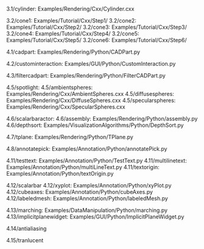3.1/cylinder: Examples/Rendering/Cxx/Cylinder.cxx

3.2/cone1: Examples/Tutorial/Cxx/Step1/
3.2/cone2: Examples/Tutorial/Cxx/Step2/
3.2/cone3: Examples/Tutorial/Cxx/Step3/
3.2/cone4: Examples/Tutorial/Cxx/Step4/
3.2/cone5: Examples/Tutorial/Cxx/Step5/
3.2/cone6: Examples/Tutorial/Cxx/Step6/

4.1/cadpart: Examples/Rendering/Python/CADPart.py

4.2/custominteraction: Examples/GUI/Python/CustomInteraction.py

4.3/filtercadpart: Examples/Rendering/Python/FilterCADPart.py

4.5/spotlight: 
4.5/ambientspheres: Examples/Rendering/Cxx/AmbientSpheres.cxx
4.5/diffusespheres: Examples/Rendering/Cxx/DiffuseSpheres.cxx
4.5/specularspheres: Examples/Rendering/Cxx/SpecularSpheres.cxx

4.6/scalarbaractor:
4.6/assembly: Examples/Rendering/Python/assembly.py
4.6/depthsort: Examples/VisualizationAlgorithms/Python/DepthSort.py

4.7/tplane: Examples/Rendering/Python/TPlane.py

4.8/annotatepick: Examples/Annotation/Python/annotatePick.py

4.11/testtext: Examples/Annotation/Python/TestText.py
4.11/multilinetext: Examples/Annotation/Python/multiLineText.py
4.11/textorigin: Examples/Annotation/Python/textOrigin.py

4.12/scalarbar
4.12/xyplot: Examples/Annotation/Python/xyPlot.py
4.12/cubeaxes: Examples/Annotation/Python/cubeAxes.py
4.12/labeledmesh: Examples/Annotation/Python/labeledMesh.py

4.13/marching: Examples/DataManipulation/Python/marching.py
4.13/implicitplanewidget: Examples/GUI/Python/ImplicitPlaneWidget.py

4.14/antialiasing

4.15/tranlucent
